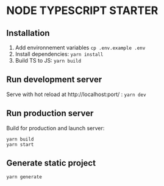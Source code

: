 # NODE TYPESCRIPT STARTER

## Installation

1. Add environnement variables `cp .env.example .env`
1. Install dependencies: `yarn install`
2. Build TS to JS: `yarn build`

## Run development server

Serve with hot reload at http://localhost:port/ : `yarn dev`

## Run production server

Build for production and launch server:

```
yarn build
yarn start
```

## Generate static project

`yarn generate`


